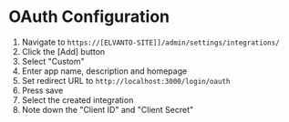 # OAuth Configuration

1. Navigate to `https://[ELVANTO-SITE]]/admin/settings/integrations/`
2. Click the [Add] button
3. Select "Custom"
4. Enter app name, description and homepage
5. Set redirect URL to `http://localhost:3000/login/oauth`
6. Press save
7. Select the created integration
8. Note down the "Client ID" and "Client Secret"